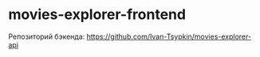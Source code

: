 # movies-explorer-frontend
Репозиторий бэкенда: https://github.com/Ivan-Tsypkin/movies-explorer-api
